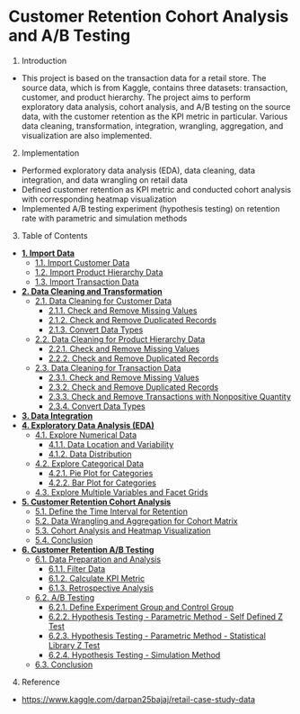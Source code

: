 # Customer Retention Cohort Analysis and A/B Testing


1. Introduction
- This project is based on the transaction data for a retail store. The source data, which is from Kaggle, contains three datasets: transaction, customer, and product hierarchy. The project aims to perform exploratory data analysis, cohort analysis, and A/B testing on the source data, with the customer retention as the KPI metric in particular.  Various data cleaning, transformation, integration, wrangling, aggregation, and visualization are also implemented.


2. Implementation
- Performed exploratory data analysis (EDA), data cleaning, data integration, and data wrangling on retail data
- Defined customer retention as KPI metric and conducted cohort analysis with corresponding heatmap visualization
- Implemented A/B testing experiment (hypothesis testing) on retention rate with parametric and simulation methods


3. Table of Contents
- **[1. Import Data](#1)**
    - [1.1. Import Customer Data](#1.1)
    - [1.2. Import Product Hierarchy Data](#1.2)
    - [1.3. Import Transaction Data](#1.3)
- **[2. Data Cleaning and Transformation](#2)**
    - [2.1. Data Cleaning for Customer Data](#2.1)
        - [2.1.1. Check and Remove Missing Values](#2.1.1)
        - [2.1.2. Check and Remove Duplicated Records](#2.1.2)
        - [2.1.3. Convert Data Types](#2.1.3)
    - [2.2. Data Cleaning for Product Hierarchy Data](#2.2)
        - [2.2.1. Check and Remove Missing Values](#2.2.1)
        - [2.2.2. Check and Remove Duplicated Records](#2.2.2)
    - [2.3. Data Cleaning for Transaction Data](#2.3)
        - [2.3.1. Check and Remove Missing Values](#2.3.1)
        - [2.3.2. Check and Remove Duplicated Records](#2.3.2)
        - [2.3.3. Check and Remove Transactions with Nonpositive Quantity](#2.3.3)
        - [2.3.4. Convert Data Types](#2.3.4)
- **[3. Data Integration](#3)**
- **[4. Exploratory Data Analysis (EDA)](#4)**
    - [4.1. Explore Numerical Data](#4.1)
        - [4.1.1. Data Location and Variability](#4.1.1)
        - [4.1.2. Data Distribution](#4.1.2)
    - [4.2. Explore Categorical Data](#4.2)
        - [4.2.1. Pie Plot for Categories](#4.2.1)
        - [4.2.2. Bar Plot for Categories](#4.2.2)
    - [4.3. Explore Multiple Variables and Facet Grids](#4.3)
- **[5. Customer Retention Cohort Analysis](#5)**
    - [5.1. Define the Time Interval for Retention](#5.1)
    - [5.2. Data Wrangling and Aggregation for Cohort Matrix](#5.2)
    - [5.3. Cohort Analysis and Heatmap Visualization](#5.3)
    - [5.4. Conclusion](#5.4)
- **[6. Customer Retention A/B Testing](#6)**
    - [6.1. Data Preparation and Analysis](#6.1)
        - [6.1.1. Filter Data](#6.1.1)
        - [6.1.2. Calculate KPI Metric](#6.1.2)
        - [6.1.3. Retrospective Analysis](#6.1.3)
    - [6.2. A/B Testing](#6.2)
        - [6.2.1. Define Experiment Group and Control Group](#6.2.1)
        - [6.2.2. Hypothesis Testing - Parametric Method - Self Defined Z Test](#6.2.2)
        - [6.2.3. Hypothesis Testing - Parametric Method - Statistical Library Z Test](#6.2.3)
        - [6.2.4. Hypothesis Testing - Simulation Method](#6.2.4)
    - [6.3. Conclusion](#6.3)


4. Reference
- https://www.kaggle.com/darpan25bajaj/retail-case-study-data

